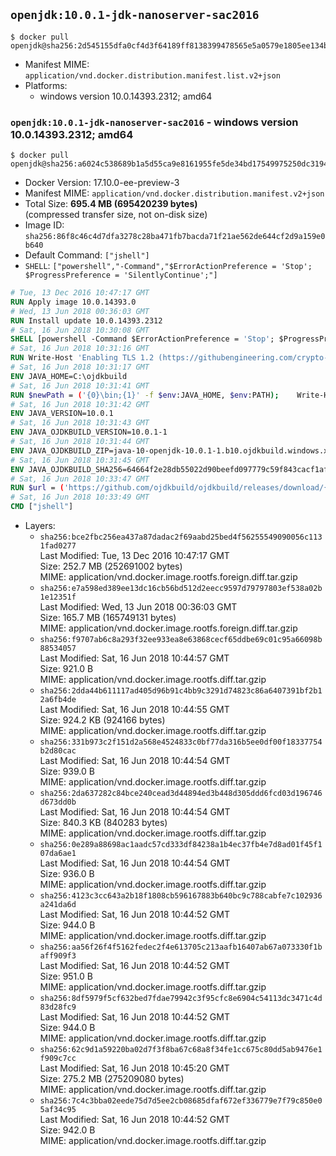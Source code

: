## `openjdk:10.0.1-jdk-nanoserver-sac2016`

```console
$ docker pull openjdk@sha256:2d545155dfa0cf4d3f64189ff8138399478565e5a0579e1805ee134b8c5fcf2e
```

-	Manifest MIME: `application/vnd.docker.distribution.manifest.list.v2+json`
-	Platforms:
	-	windows version 10.0.14393.2312; amd64

### `openjdk:10.0.1-jdk-nanoserver-sac2016` - windows version 10.0.14393.2312; amd64

```console
$ docker pull openjdk@sha256:a6024c538689b1a5d55ca9e8161955fe5de34bd17549975250dc319455904f80
```

-	Docker Version: 17.10.0-ee-preview-3
-	Manifest MIME: `application/vnd.docker.distribution.manifest.v2+json`
-	Total Size: **695.4 MB (695420239 bytes)**  
	(compressed transfer size, not on-disk size)
-	Image ID: `sha256:86f8c46c4d7dfa3278c28ba471fb7bacda71f21ae562de644cf2d9a159e0b640`
-	Default Command: `["jshell"]`
-	`SHELL`: `["powershell","-Command","$ErrorActionPreference = 'Stop'; $ProgressPreference = 'SilentlyContinue';"]`

```dockerfile
# Tue, 13 Dec 2016 10:47:17 GMT
RUN Apply image 10.0.14393.0
# Wed, 13 Jun 2018 00:36:03 GMT
RUN Install update 10.0.14393.2312
# Sat, 16 Jun 2018 10:30:08 GMT
SHELL [powershell -Command $ErrorActionPreference = 'Stop'; $ProgressPreference = 'SilentlyContinue';]
# Sat, 16 Jun 2018 10:31:16 GMT
RUN Write-Host 'Enabling TLS 1.2 (https://githubengineering.com/crypto-removal-notice/) ...'; 	$tls12RegBase = 'HKLM:\\SYSTEM\CurrentControlSet\Control\SecurityProviders\SCHANNEL\Protocols\TLS 1.2'; 	if (Test-Path $tls12RegBase) { throw ('"{0}" already exists!' -f $tls12RegBase) }; 	New-Item -Path ('{0}/Client' -f $tls12RegBase) -Force; 	New-Item -Path ('{0}/Server' -f $tls12RegBase) -Force; 	New-ItemProperty -Path ('{0}/Client' -f $tls12RegBase) -Name 'DisabledByDefault' -PropertyType DWORD -Value 0 -Force; 	New-ItemProperty -Path ('{0}/Client' -f $tls12RegBase) -Name 'Enabled' -PropertyType DWORD -Value 1 -Force; 	New-ItemProperty -Path ('{0}/Server' -f $tls12RegBase) -Name 'DisabledByDefault' -PropertyType DWORD -Value 0 -Force; 	New-ItemProperty -Path ('{0}/Server' -f $tls12RegBase) -Name 'Enabled' -PropertyType DWORD -Value 1 -Force
# Sat, 16 Jun 2018 10:31:17 GMT
ENV JAVA_HOME=C:\ojdkbuild
# Sat, 16 Jun 2018 10:31:41 GMT
RUN $newPath = ('{0}\bin;{1}' -f $env:JAVA_HOME, $env:PATH); 	Write-Host ('Updating PATH: {0}' -f $newPath); 	setx /M PATH $newPath;
# Sat, 16 Jun 2018 10:31:42 GMT
ENV JAVA_VERSION=10.0.1
# Sat, 16 Jun 2018 10:31:43 GMT
ENV JAVA_OJDKBUILD_VERSION=10.0.1-1
# Sat, 16 Jun 2018 10:31:44 GMT
ENV JAVA_OJDKBUILD_ZIP=java-10-openjdk-10.0.1-1.b10.ojdkbuild.windows.x86_64.zip
# Sat, 16 Jun 2018 10:31:45 GMT
ENV JAVA_OJDKBUILD_SHA256=64664f2e28db55022d90beefd097779c59f843cacf1afeed8a7456ee64c603f1
# Sat, 16 Jun 2018 10:33:47 GMT
RUN $url = ('https://github.com/ojdkbuild/ojdkbuild/releases/download/{0}/{1}' -f $env:JAVA_OJDKBUILD_VERSION, $env:JAVA_OJDKBUILD_ZIP); 	Write-Host ('Downloading {0} ...' -f $url); 	Invoke-WebRequest -Uri $url -OutFile 'ojdkbuild.zip'; 	Write-Host ('Verifying sha256 ({0}) ...' -f $env:JAVA_OJDKBUILD_SHA256); 	if ((Get-FileHash ojdkbuild.zip -Algorithm sha256).Hash -ne $env:JAVA_OJDKBUILD_SHA256) { 		Write-Host 'FAILED!'; 		exit 1; 	}; 		Write-Host 'Expanding ...'; 	Expand-Archive ojdkbuild.zip -DestinationPath C:\; 		Write-Host 'Renaming ...'; 	Move-Item 		-Path ('C:\{0}' -f ($env:JAVA_OJDKBUILD_ZIP -Replace '.zip$', '')) 		-Destination $env:JAVA_HOME 	; 		Write-Host 'Verifying install ...'; 	Write-Host '  java -version'; java -version; 	Write-Host '  javac -version'; javac -version; 		Write-Host 'Removing ...'; 	Remove-Item ojdkbuild.zip -Force; 		Write-Host 'Complete.';
# Sat, 16 Jun 2018 10:33:49 GMT
CMD ["jshell"]
```

-	Layers:
	-	`sha256:bce2fbc256ea437a87dadac2f69aabd25bed4f56255549090056c1131fad0277`  
		Last Modified: Tue, 13 Dec 2016 10:47:17 GMT  
		Size: 252.7 MB (252691002 bytes)  
		MIME: application/vnd.docker.image.rootfs.foreign.diff.tar.gzip
	-	`sha256:e7a598ed389ee13dc16cb56bd512d2eecc9597d79797803ef538a02b1e12351f`  
		Last Modified: Wed, 13 Jun 2018 00:36:03 GMT  
		Size: 165.7 MB (165749131 bytes)  
		MIME: application/vnd.docker.image.rootfs.foreign.diff.tar.gzip
	-	`sha256:f9707ab6c8a293f32ee933ea8e63868cecf65ddbe69c01c95a66098b88534057`  
		Last Modified: Sat, 16 Jun 2018 10:44:57 GMT  
		Size: 921.0 B  
		MIME: application/vnd.docker.image.rootfs.diff.tar.gzip
	-	`sha256:2dda44b611117ad405d96b91c4bb9c3291d74823c86a6407391bf2b12a6fb4de`  
		Last Modified: Sat, 16 Jun 2018 10:44:55 GMT  
		Size: 924.2 KB (924166 bytes)  
		MIME: application/vnd.docker.image.rootfs.diff.tar.gzip
	-	`sha256:331b973c2f151d2a568e4524833c0bf77da316b5ee0df00f18337754b2d80cac`  
		Last Modified: Sat, 16 Jun 2018 10:44:54 GMT  
		Size: 939.0 B  
		MIME: application/vnd.docker.image.rootfs.diff.tar.gzip
	-	`sha256:2da637282c84bce240cead3d44894ed3b448d305ddd6fcd03d196746d673dd0b`  
		Last Modified: Sat, 16 Jun 2018 10:44:54 GMT  
		Size: 840.3 KB (840283 bytes)  
		MIME: application/vnd.docker.image.rootfs.diff.tar.gzip
	-	`sha256:0e289a88698ac1aadc57cd333df84238a1b4ec37fb4e7d8ad01f45f107da6ae1`  
		Last Modified: Sat, 16 Jun 2018 10:44:54 GMT  
		Size: 936.0 B  
		MIME: application/vnd.docker.image.rootfs.diff.tar.gzip
	-	`sha256:4123c3cc643a2b18f1808cb596167883b640bc9c788cabfe7c102936a241da6d`  
		Last Modified: Sat, 16 Jun 2018 10:44:52 GMT  
		Size: 944.0 B  
		MIME: application/vnd.docker.image.rootfs.diff.tar.gzip
	-	`sha256:aa56f26f4f5162fedec2f4e613705c213aafb16407ab67a073330f1baff909f3`  
		Last Modified: Sat, 16 Jun 2018 10:44:52 GMT  
		Size: 951.0 B  
		MIME: application/vnd.docker.image.rootfs.diff.tar.gzip
	-	`sha256:8df5979f5cf632bed7fdae79942c3f95cfc8e6904c54113dc3471c4d83d28fc9`  
		Last Modified: Sat, 16 Jun 2018 10:44:52 GMT  
		Size: 944.0 B  
		MIME: application/vnd.docker.image.rootfs.diff.tar.gzip
	-	`sha256:62c9d1a59220ba02d7f3f8ba67c68a8f34fe1cc675c80dd5ab9476e1f909c7cc`  
		Last Modified: Sat, 16 Jun 2018 10:45:20 GMT  
		Size: 275.2 MB (275209080 bytes)  
		MIME: application/vnd.docker.image.rootfs.diff.tar.gzip
	-	`sha256:7c4c3bba02eede75d7d5ee2cb08685dfaf672ef336779e7f79c850e05af34c95`  
		Last Modified: Sat, 16 Jun 2018 10:44:52 GMT  
		Size: 942.0 B  
		MIME: application/vnd.docker.image.rootfs.diff.tar.gzip
